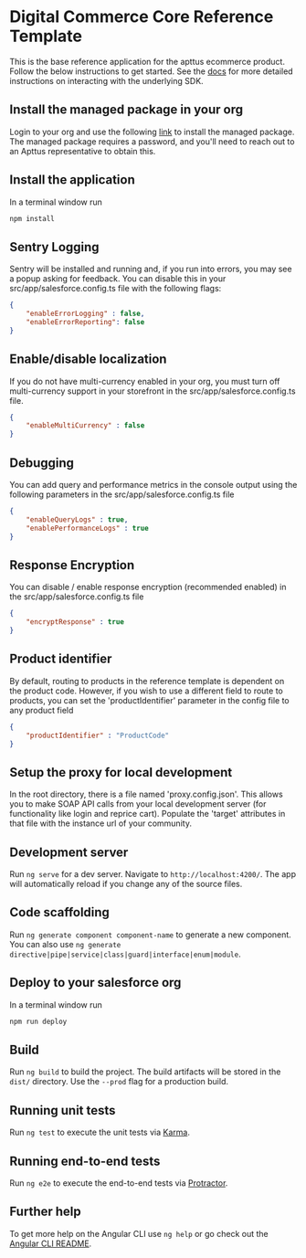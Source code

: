 # Digital Commerce Core Reference Template

This is the base reference application for the apttus ecommerce product. Follow the below instructions to get started. See the [docs](https://cmoyle336.github.io/sdk-docs/overview.html) for more detailed instructions on interacting with the underlying SDK.

## Install the managed package in your org
Login to your org and use the following [link](https://login.salesforce.com/packaging/installPackage.apexp?p0=04to000000047xK) to install the managed package. The managed package requires a password, and you'll need to reach out to an Apttus representative to obtain this.

## Install the application
In a terminal window run
```bash
npm install
```

## Sentry Logging
Sentry will be installed and running and, if you run into errors, you may see a popup asking for feedback. You can disable this in your src/app/salesforce.config.ts file with the following flags:

```json
{
    "enableErrorLogging" : false,
    "enableErrorReporting": false
}
```

## Enable/disable localization
If you do not have multi-currency enabled in your org, you must turn off multi-currency support in your storefront in the src/app/salesforce.config.ts file.
```json
{
    "enableMultiCurrency" : false
}
```

## Debugging
You can add query and performance metrics in the console output using the following parameters in the src/app/salesforce.config.ts file
```json
{
    "enableQueryLogs" : true,
    "enablePerformanceLogs" : true
}
```

## Response Encryption
You can disable / enable response encryption (recommended enabled) in the src/app/salesforce.config.ts file
```json
{
    "encryptResponse" : true
}
```

## Product identifier
By default, routing to products in the reference template is dependent on the product code. However, if you wish to use a different field to route to products, you can set the 'productIdentifier' parameter in the config file
to any product field
```json
{
    "productIdentifier" : "ProductCode"
}
```

## Setup the proxy for local development
In the root directory, there is a file named 'proxy.config.json'. This allows you to make SOAP API calls from your local development server (for functionality like login and reprice cart). Populate the 'target' attributes in that file with the instance url of your community.

## Development server

Run `ng serve` for a dev server. Navigate to `http://localhost:4200/`. The app will automatically reload if you change any of the source files.

## Code scaffolding

Run `ng generate component component-name` to generate a new component. You can also use `ng generate directive|pipe|service|class|guard|interface|enum|module`.

## Deploy to your salesforce org
In a terminal window run
```bash
npm run deploy
```


## Build

Run `ng build` to build the project. The build artifacts will be stored in the `dist/` directory. Use the `--prod` flag for a production build.

## Running unit tests

Run `ng test` to execute the unit tests via [Karma](https://karma-runner.github.io).

## Running end-to-end tests

Run `ng e2e` to execute the end-to-end tests via [Protractor](http://www.protractortest.org/).

## Further help

To get more help on the Angular CLI use `ng help` or go check out the [Angular CLI README](https://github.com/angular/angular-cli/blob/master/README.md).
